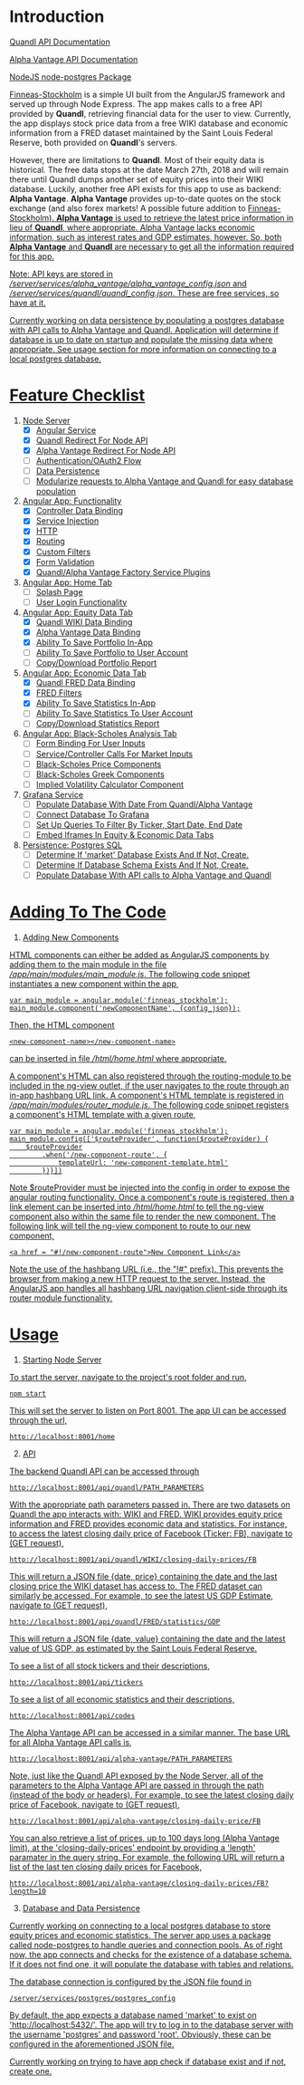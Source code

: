 <h1>Introduction</h1>

<a href = "https://docs.quandl.com/">Quandl API Documentation</a>

<a href = "https://www.alphavantage.co/documentation/">Alpha Vantage API Documentation</a>

<a href = "https://node-postgres.com/">NodeJS <u>node-postgres</u> Package</a>

<u>Finneas-Stockholm</u> is a simple UI built from the AngularJS framework and served up through Node Express. The app makes calls to a free API provided by <b>Quandl</b>, retrieving financial data for the user to view. Currently, the app displays stock price data from a free WIKI database and economic information from a FRED dataset maintained by the Saint Louis Federal Reserve, both provided on <b>Quandl</b>'s servers.

However, there are limitations to <b>Quandl</b>. Most of their equity data is historical. The free data stops at the date March 27th, 2018 and will remain there until Quandl dumps another set of equity prices into their WIKI database. Luckily, another free API exists for this app to use as backend: <b>Alpha Vantage</b>. <b>Alpha Vantage</b> provides up-to-date quotes on the stock exchange (and also forex markets! A possible future addition to <u>Finneas-Stockholm<u>). <b>Alpha Vantage</b> is used to retrieve the latest price information in lieu of <b>Quandl</b>, where appropriate. Alpha Vantage lacks economic information, such as interest rates and GDP estimates, however. So, both <b>Alpha Vantage</b> and <b>Quandl</b> are necessary to get all the information required for this app. 

<u>Note:</u> API keys are stored in <i>/server/services/alpha_vantage/alpha_vantage_config.json</i> and <i>/server/services/quandl/quandl_config.json</i>. These are free services, so have at it. 

Currently working on data persistence by populating a postgres database with API calls to Alpha Vantage and Quandl. Application will determine if database is up to date on startup and populate the missing data where appropriate. See usage section for more information on connecting to a local postgres database.

<h1>Feature Checklist</h1>

1. Node Server
	- [x] Angular Service
	- [x] Quandl Redirect For Node API
	- [x] Alpha Vantage Redirect For Node API 
	- [ ] Authentication/OAuth2 Flow
	- [ ] Data Persistence
	- [ ] Modularize requests to Alpha Vantage and Quandl for easy database population
2. Angular App: Functionality
	- [x] Controller Data Binding
	- [x] Service Injection
	- [x] HTTP 
	- [x] Routing
	- [x] Custom Filters
	- [x] Form Validation
	- [x] Quandl/Alpha Vantage Factory Service Plugins
2. Angular App: Home Tab
	- [ ] Splash Page 
	- [ ] User Login Functionality
3. Angular App: Equity Data Tab
	- [x] Quandl WIKI Data Binding
	- [x] Alpha Vantage Data Binding
	- [x] Ability To Save Portfolio In-App
	- [ ] Ability To Save Portfolio to User Account
	- [ ] Copy/Download Portfolio Report
4. Angular App: Economic Data Tab
	- [x] Quandl FRED Data Binding
	- [x] FRED Filters
	- [x] Ability To Save Statistics In-App
	- [ ] Ability To Save Statistics To User Account
	- [ ] Copy/Download Statistics Report
5. Angular App: Black-Scholes Analysis Tab
	- [ ] Form Binding For User Inputs
	- [ ] Service/Controller Calls For Market Inputs
	- [ ] Black-Scholes Price Components
	- [ ] Black-Scholes Greek Components
	- [ ] Implied Volatility Calculator Component
6. Grafana Service
	- [ ] Populate Database With Date From Quandl/Alpha Vantage
	- [ ] Connect Database To Grafana
	- [ ] Set Up Queries To Filter By Ticker, Start Date, End Date
	- [ ] Embed Iframes In Equity & Economic Data Tabs
7. Persistence: Postgres SQL
	- [ ] Determine If 'market' Database Exists And If Not, Create.
	- [ ] Determine If Database Schema Exists And If Not, Create.
	- [ ] Populate Database With API calls to Alpha Vantage and Quandl

<h1>Adding To The Code</h1>

1. Adding New Components

HTML components can either be added as AngularJS components by adding them to the main module in the file <i>/app/main/modules/main_module.js</i>. The following code snippet instantiates a new component within the app, 

	var main_module = angular.module('finneas_stockholm');
	main_module.component('newComponentName', {config_json});

Then, the HTML component 

	<new-component-name></new-component-name>

can be inserted in file <i>/html/home.html</i> where appropriate.

A component's HTML can also registered through the routing-module to be included in the ng-view outlet, if the user navigates to the route through an in-app hashbang URL link. A component's HTML template is registered in <i>/app/main/modules/router_module.js</i>. The following code snippet registers a component's HTML template with a given route,

	var main_module = angular.module('finneas_stockholm');
	main_module.config(['$routeProvider', function($routeProvider) {
    	$routeProvider
        	.when('/new-component-route', {
            	templateUrl: 'new-component-template.html'
        	})}])

Note $routeProvider must be injected into the config in order to expose the angular routing functionality. Once a component's route is registered, then a link element can be inserted into <i>/html/home.html</i> to tell the ng-view component also within the same file to render the new component. The following link will tell the ng-view component to route to our new component,

	<a href = "#!/new-component-route">New Component Link</a>

Note the use of the hashbang URL (i.e., the "!#" prefix). This prevents the browser from making a new HTTP request to the server. Instead, the AngularJS app handles all hashbang URL navigation client-side through its router module functionality. 

<h1>Usage</h1>

1. Starting Node Server

To start the server, navigate to the project's root folder and run,

	npm start

This will set the server to listen on Port 8001. The app UI can be accessed through the url,

	http://localhost:8001/home

2. API

The backend Quandl API can be accessed through

	http://localhost:8001/api/quandl/PATH_PARAMETERS

With the appropriate path parameters passed in. There are two datasets on Quandl the app interacts with: WIKI and FRED. WIKI provides equity price information and FRED provides economic data and statistics. For instance, to access the latest closing daily price of Facebook (Ticker: FB), navigate to (GET request),

	http://localhost:8001/api/quandl/WIKI/closing-daily-prices/FB

This will return a JSON file {date, price} containing the date and the last closing price the WIKI dataset has access to. The FRED dataset can similarly be accessed. For example, to see the latest US GDP Estimate, navigate to (GET request),

	http://localhost:8001/api/quandl/FRED/statistics/GDP

This will return a JSON file {date, value} containing the date and the latest value of US GDP, as estimated by the Saint Louis Federal Reserve. 

To see a list of all stock tickers and their descriptions,

	http://localhost:8001/api/tickers

To see a list of all economic statistics and their descriptions,

	http://localhost:8001/api/codes

The Alpha Vantage API can be accessed in a similar manner. The base URL for all Alpha Vantage API calls is,

	http://localhost:8001/api/alpha-vantage/PATH_PARAMETERS

Note, just like the Quandl API exposed by the Node Server, all of the parameters to the Alpha Vantage API are passed in through the path (instead of the body or headers). For example, to see the latest closing daily price of Facebook, navigate to (GET request),

	http://localhost:8001/api/alpha-vantage/closing-daily-price/FB

You can also retrieve a list of prices, up to 100 days long (Alpha Vantage limit), at the 'closing-daily-prices' endpoint by providing a 'length' paramater in the query string. For example, the following URL will return a list of the last ten closing daily prices for Facebook,

	http://localhost:8001/api/alpha-vantage/closing-daily-prices/FB?length=10

3. Database and Data Persistence

Currently working on connecting to a local postgres database to store equity prices and economic statistics. The server app uses a package called <a href = "https://node-postgres.com/">node-postgres</a> to handle queries and connection pools. As of right now, the app connects and checks for the existence of a database schema. If it does not find one, it will populate the database with tables and relations. 

The database connection is configured by the JSON file found in

	/server/services/postgres/postgres_config

By default, the app expects a database named 'market' to exist on 'http://localhost:5432/'. The app will try to log in to the database server with the username 'postgres' and password 'root'. Obviously, these can be configured in the aforementioned JSON file. 

Currently working on trying to have app check if database exist and if not, create one. 